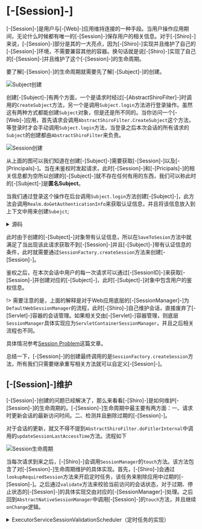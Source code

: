 # [-[Session]-]

[-[Session]-]是用户与[-[Web]-]应用维持连接的一种手段。当用户操作应用期间，无论什么时候都有唯一的[-[Session]-]保存用户的相关信息。对于[-[Shiro]-]来说，[-[Session]-]部分是其的一大亮点，因为[-[Shiro]-]实现并且维护了自己的[-[Session]-]环境，不需要兼容其他的容器。换句话就是说[-[Shiro]-]实现了自己的[-[Session]-]并且维护了这个[-[Session]-]的生命周期。

要了解[-[Session]-]的生命周期就需要先了解[-[Subject]-]的创建。

![Subject创建](/img/ShiroSubjectCreate.png)

创建[-[Subject]-]有两个方面，一个是请求时经过[-[AbstractShiroFilter]-]时调用的`CreateSubject`方法，另一个是调用`Subject.login`方法进行登录操作。虽然这有两种方式都能创建`Subject`对象，但是还是所不同的。当你访问一个[-[Web]-]应用，首先请求会调用`AbstractShiroFilter.CreateSubject`这个方法，等登录时才会手动调用`Subject.login`方法，当登录之后本次会话的所有请求的`Subject`的创建都由`AbstractShiroFilter`来负责。

![Session创建](/img/ShiroSessionCreate.png)

从上面的图可以我们知道在创建[-[Subject]-]需要获取[-[Session]-]以及[-[Principals]-]。当在未鉴权时发起请求，此时[-[Session]-]和[-[Pricipals]-]的相关信息都为空所以创建的[-[Subject]-]就不存在任何有用的东西，我们可以称此时的[-[Subject]-]是**匿名Subject**。

当我们通过登录这个操作在后台调用`Subject.login`方法创建[-[Subject]-]，此方法会调用`Realm.doGetAuthenticationInfo`来获取认证信息，并且将该信息放入到上下文中用来创建`Subejct`;

<details>
<summary>源码</summary>

````java
protected Subject createSubject(AuthenticationToken token, AuthenticationInfo info, Subject existing) {
    SubjectContext context = createSubjectContext();
    context.setAuthenticated(true);
    context.setAuthenticationToken(token);
    context.setAuthenticationInfo(info);
    context.setSecurityManager(this);
    if (existing != null) {
        context.setSubject(existing);
    }
    return createSubject(context);
}
````
</details>

此时由于创建的[-[Subject]-]对象带有认证信息，所以在`SaveToSesion`方法中就满足了当出现该此请求获取不到[-[Session]-]并且[-[Subject]-]带有认证信息的条件，此时就需要通过`SessionFactory.createSession`方法来创建[-[Session]-]。

鉴权之后，在本次会话中用户的每一次请求可以通过[-[SessionID]-]来获取[-[Session]-]并创建对应的[-[Subject]-]，此时[-[Subject]-]对象中包含用户的鉴权信息。

!> 需要注意的是，上面的解释是对于Web应用底层的[-[SessionManager]-]为`DefaultWebSessionManager`的流程，此时[-[Shiro]-]自己维护会话，直接废弃了[-[Servlet]-]容器的会话管理。如果相关交由[-[Servlet]-]容器管理，则底层`SessionManager`具体实现应为`ServletContainerSessionManager`，并且之后相关流程也不同。

具体情况参考[Session Problem](https://programmer.help/blogs/session-problem-after-spring-mvc-integrates-shiro.html)这篇文章。

总结一下，[-[Session]-]的创建最终调用的是`SessionFactory.createSession`方法，所有我们只需要继承重写相关方法就可以自定义[-[Session]-]。

## [-[Session]-]维护

[-[Session]-]创建的问题已经解决了，那么来看看[-[Shiro]-]是如何维护[-[Session]-]的生命周期的。[-[Session]-]生命周期中最主要有两方面：一、请求时更新会话的最新访问时间。二、检测并且删除过期的[-[Session]-]。

对于会话的更新，就又不得不提到`AbstractShiroFilter.doFitlerInternal`中调用的`updateSessionLastAccessTime`方法。流程如下

![Session生命周期](/img/ShiroSessionLifeCycle.png)

当每次请求到来之后，[-[Shiro]-]会调用`SessionManager`的`touch`方法。该方法包含了对[-[Session]-]生命周期维护的具体实现。首先，[-[Shiro]-]会通过`lookupRequiredSession`方法来开启定时任务，该任务来剔除应用中过期的[-[Session]-]。之后通过`validate`方法来校验当前访问的会话状态，对于过期、停止状态的[-[Session]-]的具体实现交由对应的[-[SessionManager]-]处理。之后回到`AbstractNativeSessionManager`中调用[-[Session]-]的`touch`方法，并且继续`onChange`逻辑。

<details>
<summary>ExecutorServiceSessionValidationScheduler（定时任务的实现）</summary>

````java
public void enableSessionValidation() {
    if (this.interval > 0l) {
        this.service = Executors.newSingleThreadScheduledExecutor(new ThreadFactory() {  
            private final AtomicInteger count = new AtomicInteger(1);

            public Thread newThread(Runnable r) {  
                Thread thread = new Thread(r);  
                thread.setDaemon(true);  
                thread.setName(threadNamePrefix + count.getAndIncrement());
                return thread;  
            }  
        });                  
        this.service.scheduleAtFixedRate(this, interval, interval, TimeUnit.MILLISECONDS);
    }
    this.enabled = true;
}

public void run() {
    if (log.isDebugEnabled()) {
        log.debug("Executing session validation...");
    }
    Thread.currentThread().setUncaughtExceptionHandler((t, e) -> {
        log.error("Error while validating the session, the thread will be stopped and session validation disabled", e);
        this.disableSessionValidation();
    });
    long startTime = System.currentTimeMillis();
    try {
        this.sessionManager.validateSessions();
    } catch (RuntimeException e) {
        log.error("Error while validating the session", e);
        //we don't stop the thread
    }
    long stopTime = System.currentTimeMillis();
    if (log.isDebugEnabled()) {
        log.debug("Session validation completed successfully in " + (stopTime - startTime) + " milliseconds.");
    }
}
````
</details>